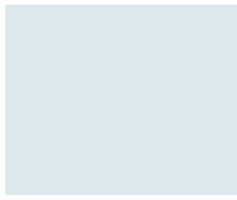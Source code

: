 <script src="04_Fe_výskyt_HTML5 Canvas.js?1581502201829"></script>
<script>
var canvas, stage, exportRoot, anim_container, dom_overlay_container, fnStartAnimation;
function myinit() {
	canvas = document.getElementById("canvas");
	anim_container = document.getElementById("animation_container");
	dom_overlay_container = document.getElementById("dom_overlay_container");
	var comp=AdobeAn.getComposition("92696504B88634409BCB40D5ED3339D1");
	var lib=comp.getLibrary();
	var loader = new createjs.LoadQueue(false);
	loader.installPlugin(createjs.Sound);
	loader.addEventListener("fileload", function(evt){handleFileLoad(evt,comp)});
	loader.addEventListener("complete", function(evt){handleComplete(evt,comp)});
	var lib=comp.getLibrary();
	loader.loadManifest(lib.properties.manifest);
}
function handleFileLoad(evt, comp) {
	var images=comp.getImages();	
	if (evt && (evt.item.type == "image")) { images[evt.item.id] = evt.result; }	
}
function handleComplete(evt,comp) {
	//This function is always called, irrespective of the content. You can use the variable "stage" after it is created in token create_stage.
	var lib=comp.getLibrary();
	var ss=comp.getSpriteSheet();
	var queue = evt.target;
	var ssMetadata = lib.ssMetadata;
	for(i=0; i<ssMetadata.length; i++) {
		ss[ssMetadata[i].name] = new createjs.SpriteSheet( {"images": [queue.getResult(ssMetadata[i].name)], "frames": ssMetadata[i].frames} )
	}
	exportRoot = new lib._04_Fe_výskyt_HTML5Canvas();
	stage = new lib.Stage(canvas);	
	//Registers the "tick" event listener.
	fnStartAnimation = function() {
		stage.addChild(exportRoot);
		createjs.Ticker.setFPS(lib.properties.fps);
		createjs.Ticker.addEventListener("tick", stage);
	}	    
	//Code to support hidpi screens and responsive scaling.
	AdobeAn.makeResponsive(false,'both',false,1,[canvas,anim_container,dom_overlay_container]);	
	AdobeAn.compositionLoaded(lib.properties.id);
	fnStartAnimation();
}
function playSound(id, loop) {
	return createjs.Sound.play(id, createjs.Sound.INTERRUPT_EARLY, 0, 0, loop);
}
myinit();
</script>
<div>
<div id="animation_container" style="background-color:rgba(222, 231, 233, 1.00); width:800px; height:600px">
		<canvas id="canvas" width="800" height="600" style="position: absolute; display: block; background-color:rgba(222, 231, 233, 1.00);"></canvas>
		<div id="dom_overlay_container" style="pointer-events:none; overflow:hidden; width:800px; height:600px; position: absolute; left: 0px; top: 0px; display: block;">
		</div>
	</div>
<script>

</script>	
</div>

